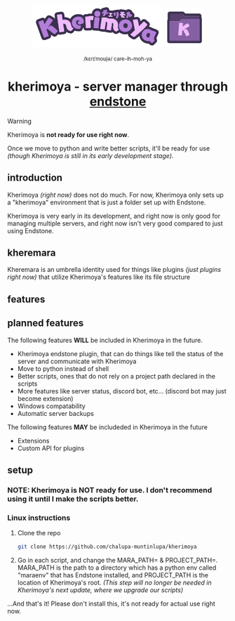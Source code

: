 <div align="center">
  <img src="images/kherimoyasingle665.png" alt="kherimoya" width="300"/> <img src="images/kherimoya.png" alt="kherimoyafolder" width="90"/>

  <small>/kɛrɪˈmoʊjə/ care-ih-moh-ya</small>

# kherimoya - server manager through [endstone](https://github.com/EndstoneMC/endstone)
</div>

> [!WARNING]
> Kherimoya is **not ready for use right now**.
>
> Once we move to python and write better scripts, it'll be ready for use *(though Kherimoya is still in its early development stage)*.

## introduction
Kherimoya *(right now)* does not do much. For now, Kherimoya only sets up a "kherimoya" environment that is just a folder set up with Endstone.

Kherimoya is very early in its development, and right now is only good for managing multiple servers, and right now isn't very good compared to just using Endstone.

## kheremara
Kheremara is an umbrella identity used for things like plugins *(just plugins right now)* that utilize Kherimoya's features like its file structure

## features

## planned features
The following features **WILL** be included in Kherimoya in the future.
<ul>
    <li>Kherimoya endstone plugin, that can do things like tell the status of the server and communicate with Kherimoya
    <li>Move to python instead of shell
    <li>Better scripts, ones that do not rely on a project path declared in the scripts
    <li>More features like server status, discord bot, etc... (discord bot may just become extension)
    <li>Windows compatability
    <li>Automatic server backups
</ul>
The following features <strong>MAY</strong> be includeded in Kherimoya in the future
<ul>
    <li>Extensions
    <li>Custom API for plugins
</ul>

## setup

### NOTE: Kherimoya is NOT ready for use. I don't recommend using it until I make the scripts better.

### Linux instructions
1. Clone the repo
    ```bash
    git clone https://github.com/chalupa-muntinlupa/kherimoya
    ```
2. Go in each script, and change the MARA_PATH= & PROJECT_PATH=. MARA_PATH is the path to a directory which has a python env called "maraenv" that has Endstone installed, and PROJECT_PATH is the location of Kherimoya's root. *(This step will no longer be needed in Kherimoya's next update, where we upgrade our scripts)*
   
...And that's it! Please don't install this, it's not ready for actual use right now.

